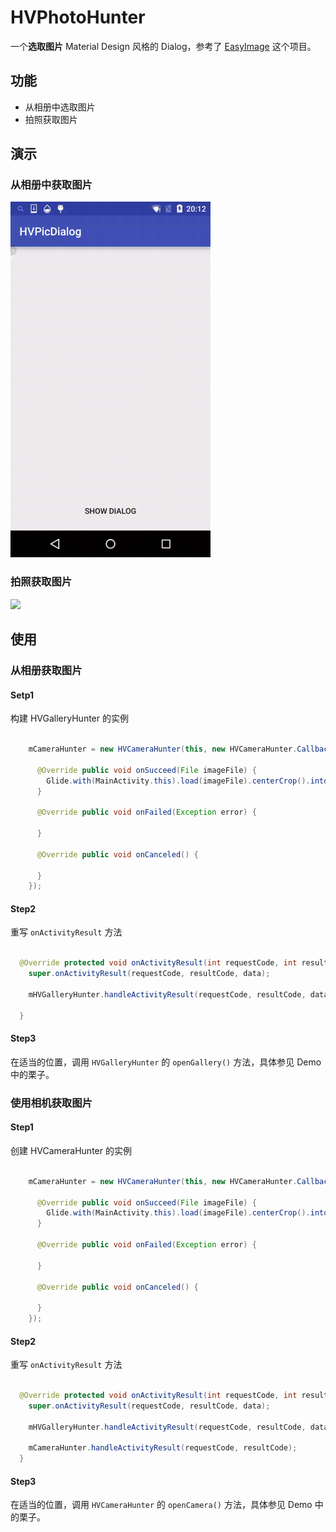 # HVPhotoHunter

一个**选取图片** Material Design 风格的 Dialog，参考了 [EasyImage](https://github.com/jkwiecien/EasyImage) 这个项目。

## 功能

- 从相册中选取图片
- 拍照获取图片

## 演示

### 从相册中获取图片

<img src="/screenshot/相册中获取图片.gif" width="320px"/>

### 拍照获取图片

<img src="/screenshot/拍照获取图片.gif" width="320px"/>



## 使用

### 从相册获取图片

#### Setp1

构建 HVGalleryHunter 的实例

``` java

    mCameraHunter = new HVCameraHunter(this, new HVCameraHunter.Callback() {

      @Override public void onSucceed(File imageFile) {
        Glide.with(MainActivity.this).load(imageFile).centerCrop().into(mPhotoImageView);
      }

      @Override public void onFailed(Exception error) {

      }

      @Override public void onCanceled() {

      }
    });

```

#### Step2

重写 `onActivityResult` 方法

``` java

  @Override protected void onActivityResult(int requestCode, int resultCode, Intent data) {
    super.onActivityResult(requestCode, resultCode, data);

    mHVGalleryHunter.handleActivityResult(requestCode, resultCode, data);

  }

```

#### Step3

在适当的位置，调用 `HVGalleryHunter` 的 `openGallery()` 方法，具体参见 Demo 中的栗子。

### 使用相机获取图片

#### Step1

创建 HVCameraHunter 的实例

``` java

    mCameraHunter = new HVCameraHunter(this, new HVCameraHunter.Callback() {

      @Override public void onSucceed(File imageFile) {
        Glide.with(MainActivity.this).load(imageFile).centerCrop().into(mPhotoImageView);
      }

      @Override public void onFailed(Exception error) {

      }

      @Override public void onCanceled() {

      }
    });

```




#### Step2

重写 `onActivityResult` 方法

``` java

  @Override protected void onActivityResult(int requestCode, int resultCode, Intent data) {
    super.onActivityResult(requestCode, resultCode, data);

    mHVGalleryHunter.handleActivityResult(requestCode, resultCode, data);

    mCameraHunter.handleActivityResult(requestCode, resultCode);
  }

```

#### Step3

在适当的位置，调用 `HVCameraHunter` 的 `openCamera()` 方法，具体参见 Demo 中的栗子。






